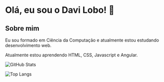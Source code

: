 
# Olá, eu sou o Davi Lobo! 👋


## Sobre mim
Eu sou formado em Ciência da Computação e atualmente estou estudando desenvolvimento web. 

Atualmente estou aprendendo HTML, CSS, Javascript e Angular. 


![GitHub Stats](https://github-readme-stats.vercel.app/api?username=lobodavi&theme=transparent&bg_color=1f2232&border_color=f0a202&show_icons=true&icon_color=f18f01&title_color=f18f01&text_color=FFF)             

![Top Langs](https://github-readme-stats-git-masterrstaa-rickstaa.vercel.app/api/top-langs/?username=lobodavi&layout=compact&bg_color=1f2232&border_color=f18f01&title_color=f18f01&text_color=FFF)

